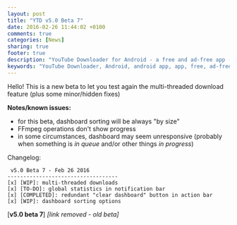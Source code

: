```yaml
---
layout: post
title: "YTD v5.0 Beta 7"
date: 2016-02-26 11:44:02 +0100
comments: true
categories: [News]
sharing: true
footer: true
description: "YouTube Downloader for Android - a free and ad-free app - new version"
keywords: "YouTube Downloader, Android, android app, app, free, ad-free, no ads, dentex, XDA, XDA_dentex, twidentex, YouTube, downloader, FFmpeg, audio, music, video, extraction, mp3, easy, dentex, 1080p, 720p, 480p, HD, 4K, 3gp, webm, mp4, m4a, ogg, flv, opus, 360°, 3D"
---
```

Hello! This is a new beta to let you test again the multi-threaded download feature (plus some minor/hidden fixes)

**Notes/known issues:**

- for this beta, dashboard sorting will be always "by size"
- FFmpeg operations don't show progress
- in some circumstances, dashboard may seem unresponsive (probably when something is *in queue* and/or other things *in progress*)

Changelog:

     v5.0 Beta 7 - Feb 26 2016
    -----------------------------------
    [x] [WIP]: multi-threaded downloads
    [x] [TO-DO]: global statistics in notification bar
    [x] [COMPLETED]: redundant "clear dashboard" button in action bar
    [x] [WIP]: dashboard sorting options

[**v5.0 beta 7**] *[link removed - old beta]*

